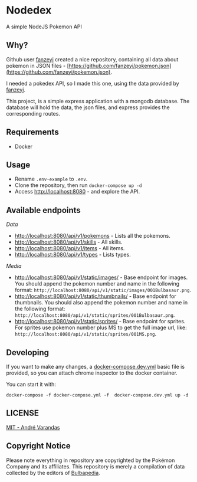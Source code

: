 # Nodedex
A simple NodeJS Pokemon API

## Why?

Github user [fanzeyi](https://github.com/fanzeyi) created a nice repository, containing all data about pokemon in JSON files - [https://github.com/fanzeyi/pokemon.json](https://github.com/fanzeyi/pokemon.json).

I needed a pokedex API, so I made this one, using the data provided by [fanzeyi](https://github.com/fanzeyi).

This project, is a simple express application with a mongodb database. The database will hold the data, the json files, and express provides the corresponding routes.

## Requirements

- Docker

## Usage

- Rename `.env-example` to `.env`.
- Clone the repository, then run `docker-compose up -d`
- Access [http://localhost:8080](http://localhost:8080) - and explore the API.

## Available endpoints

*Data*

- [http://localhost:8080/api/v1/pokemons](http://localhost:8080/api/v1/pokemons) - Lists all the pokemons.
- [http://localhost:8080/api/v1/skills](http://localhost:8080/api/v1/skills) - All skills.
- [http://localhost:8080/api/v1/items](http://localhost:8080/api/v1/items) - All items.
- [http://localhost:8080/api/v1/types](http://localhost:8080/api/v1/types) - Lists types.

*Media*

- [http://localhost:8080/api/v1/static/images/](http://localhost:8080/api/v1/static/images/) - Base endpoint for images. You should append the pokemon number and name in the following format: `http://localhost:8080/api/v1/static/images/001Bulbasaur.png`.
- [http://localhost:8080/api/v1/static/thumbnails/](http://localhost:8080/api/v1/static/thumbnails/) - Base endpoint for thumbnails. You should also append the pokemon number and name in the following format: `http://localhost:8080/api/v1/static/sprites/001Bulbasaur.png`.
- [http://localhost:8080/api/v1/static/sprites/](http://localhost:8080/api/v1/static/sprites/) - Base endpoint for sprites. For sprites use pokemon number plus MS to get the full image url, like: `http://localhost:8080/api/v1/static/sprites/001MS.png`.

## Developing

If you want to make any changes, a [docker-compose.dev.yml](docker-compose.dev.yml) basic file is provided, so you
can attach chrome inspector to the docker container.

You can start it with:

`docker-compose -f docker-compose.yml -f  docker-compose.dev.yml up -d`

## LICENSE
[MIT - André Varandas](LICENSE)

## Copyright Notice

Please note everything in repository are copyrighted by the Pokémon Company and its affiliates.
This repository is merely a compilation of data collected by the editors of [Bulbapedia](https://bulbapedia.bulbagarden.net/wiki/Main_Page).
